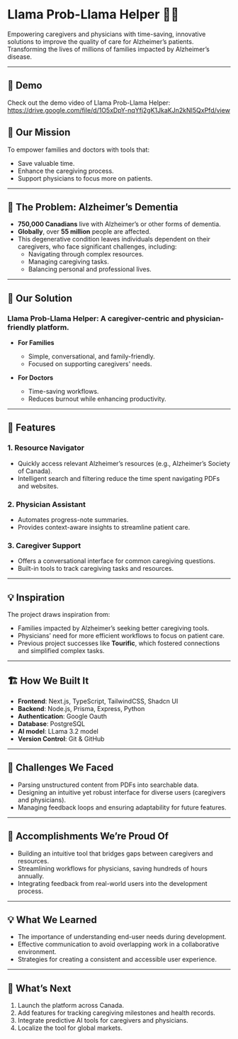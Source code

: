 # Llama Prob-Llama Helper 🦙💡

Empowering caregivers and physicians with time-saving, innovative solutions to improve the quality of care for Alzheimer’s patients. Transforming the lives of millions of families impacted by Alzheimer’s disease.

---
## 🎥 Demo

Check out the demo video of Llama Prob-Llama Helper:  
https://drive.google.com/file/d/1O5xDpY-nqYfj2gK1JkaKJn2kNI5QxPfd/view

## 🌟 Our Mission

To empower families and doctors with tools that:
- Save valuable time.
- Enhance the caregiving process.
- Support physicians to focus more on patients.

---

## 🧠 The Problem: Alzheimer’s Dementia

- **750,000 Canadians** live with Alzheimer’s or other forms of dementia.
- **Globally**, over **55 million** people are affected.
- This degenerative condition leaves individuals dependent on their caregivers, who face significant challenges, including:
  - Navigating through complex resources.
  - Managing caregiving tasks.
  - Balancing personal and professional lives.

---

## 🔧 Our Solution

### **Llama Prob-Llama Helper**: A caregiver-centric and physician-friendly platform.

- **For Families**  
  - Simple, conversational, and family-friendly.
  - Focused on supporting caregivers' needs.

- **For Doctors**  
  - Time-saving workflows.
  - Reduces burnout while enhancing productivity.

---

## 🚀 Features

### 1. **Resource Navigator**
- Quickly access relevant Alzheimer’s resources (e.g., Alzheimer’s Society of Canada).
- Intelligent search and filtering reduce the time spent navigating PDFs and websites.

### 2. **Physician Assistant**
- Automates progress-note summaries.
- Provides context-aware insights to streamline patient care.

### 3. **Caregiver Support**
- Offers a conversational interface for common caregiving questions.
- Built-in tools to track caregiving tasks and resources.

---

## 💡 Inspiration

The project draws inspiration from:
- Families impacted by Alzheimer’s seeking better caregiving tools.
- Physicians’ need for more efficient workflows to focus on patient care.
- Previous project successes like **Tourific**, which fostered connections and simplified complex tasks.

---

## 🏗️ How We Built It

- **Frontend**: Next.js, TypeScript, TailwindCSS, Shadcn UI
- **Backend**: Node.js, Prisma, Express, Python
- **Authentication**: Google Oauth
- **Database**: PostgreSQL
- **AI model**: LLama 3.2 model
- **Version Control**: Git & GitHub

---

## 🥺 Challenges We Faced

- Parsing unstructured content from PDFs into searchable data.
- Designing an intuitive yet robust interface for diverse users (caregivers and physicians).
- Managing feedback loops and ensuring adaptability for future features.

---

## 🥰 Accomplishments We’re Proud Of

- Building an intuitive tool that bridges gaps between caregivers and resources.
- Streamlining workflows for physicians, saving hundreds of hours annually.
- Integrating feedback from real-world users into the development process.

---

## 💡 What We Learned

- The importance of understanding end-user needs during development.
- Effective communication to avoid overlapping work in a collaborative environment.
- Strategies for creating a consistent and accessible user experience.

---

## 🚀 What’s Next

1. Launch the platform across Canada.
2. Add features for tracking caregiving milestones and health records.
3. Integrate predictive AI tools for caregivers and physicians.
4. Localize the tool for global markets.
